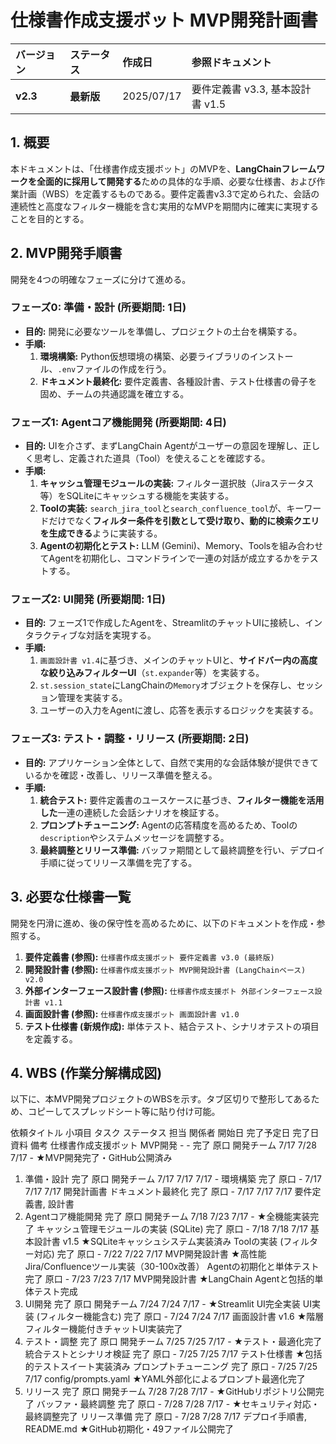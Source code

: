 # 仕様書作成支援ボット MVP開発計画書

| バージョン | ステータス | 作成日 | 参照ドキュメント |
| :--- | :--- | :--- | :--- |
| **v2.3** | **最新版** | 2025/07/17 | 要件定義書 v3.3, 基本設計書 v1.5 |

## 1. 概要
本ドキュメントは、「仕様書作成支援ボット」のMVPを、**LangChainフレームワークを全面的に採用して開発する**ための具体的な手順、必要な仕様書、および作業計画（WBS）を定義するものである。要件定義書v3.3で定められた、会話の連続性と高度なフィルター機能を含む実用的なMVPを期間内に確実に実現することを目的とする。

## 2. MVP開発手順書
開発を4つの明確なフェーズに分けて進める。

### **フェーズ0: 準備・設計 (所要期間: 1日)**
* **目的:** 開発に必要なツールを準備し、プロジェクトの土台を構築する。
* **手順:**
    1.  **環境構築:** Python仮想環境の構築、必要ライブラリのインストール、`.env`ファイルの作成を行う。
    2.  **ドキュメント最終化:** 要件定義書、各種設計書、テスト仕様書の骨子を固め、チームの共通認識を確立する。

### **フェーズ1: Agentコア機能開発 (所要期間: 4日)**
* **目的:** UIを介さず、まずLangChain Agentがユーザーの意図を理解し、正しく思考し、定義された道具（Tool）を使えることを確認する。
* **手順:**
    1.  **キャッシュ管理モジュールの実装:** フィルター選択肢（Jiraステータス等）をSQLiteにキャッシュする機能を実装する。
    2.  **Toolの実装:** `search_jira_tool`と`search_confluence_tool`が、キーワードだけでなく**フィルター条件を引数として受け取り、動的に検索クエリを生成できる**ように実装する。
    3.  **Agentの初期化とテスト:** LLM (Gemini)、Memory、Toolsを組み合わせてAgentを初期化し、コマンドラインで一連の対話が成立するかをテストする。

### **フェーズ2: UI開発 (所要期間: 1日)**
* **目的:** フェーズ1で作成したAgentを、StreamlitのチャットUIに接続し、インタラクティブな対話を実現する。
* **手順:**
    1.  `画面設計書 v1.4`に基づき、メインのチャットUIと、**サイドバー内の高度な絞り込みフィルターUI**（`st.expander`等）を実装する。
    2.  `st.session_state`にLangChainの`Memory`オブジェクトを保存し、セッション管理を実装する。
    3.  ユーザーの入力をAgentに渡し、応答を表示するロジックを実装する。

### **フェーズ3: テスト・調整・リリース (所要期間: 2日)**
* **目的:** アプリケーション全体として、自然で実用的な会話体験が提供できているかを確認・改善し、リリース準備を整える。
* **手順:**
    1.  **統合テスト:** 要件定義書のユースケースに基づき、**フィルター機能を活用した**一連の連続した会話シナリオを検証する。
    2.  **プロンプトチューニング:** Agentの応答精度を高めるため、Toolの`description`やシステムメッセージを調整する。
    3.  **最終調整とリリース準備:** バッファ期間として最終調整を行い、デプロイ手順に従ってリリース準備を完了する。


## 3. 必要な仕様書一覧
開発を円滑に進め、後の保守性を高めるために、以下のドキュメントを作成・参照する。

1.  **要件定義書 (参照):** `仕様書作成支援ボット 要件定義書 v3.0 (最終版)`
2.  **開発設計書 (参照):** `仕様書作成支援ボット MVP開発設計書 (LangChainベース) v2.0`
3.  **外部インターフェース設計書 (参照):** `仕様書作成支援ボト 外部インターフェース設計書 v1.1`
4.  **画面設計書 (参照):** `仕様書作成支援ボット 画面設計書 v1.0`
5.  **テスト仕様書 (新規作成):** 単体テスト、結合テスト、シナリオテストの項目を定義する。

## 4. WBS (作業分解構成図)
以下に、本MVP開発プロジェクトのWBSを示す。タブ区切りで整形してあるため、コピーしてスプレッドシート等に貼り付け可能。

依頼タイトル	小項目	タスク	ステータス	担当	関係者	開始日	完了予定日	完了日	資料	備考
仕様書作成支援ボット MVP開発	-	-	完了	原口	開発チーム	7/17	7/28	7/17	-	★MVP開発完了・GitHub公開済み
1. 準備・設計		完了	原口	開発チーム	7/17	7/17	7/17	-
環境構築	完了	原口	-	7/17	7/17	7/17	開発計画書
ドキュメント最終化	完了	原口	-	7/17	7/17	7/17	要件定義書, 設計書
2. Agentコア機能開発		完了	原口	開発チーム	7/18	7/23	7/17	-	★全機能実装完了
キャッシュ管理モジュールの実装 (SQLite)	完了	原口	-	7/18	7/18	7/17	基本設計書 v1.5	★SQLiteキャッシュシステム実装済み
Toolの実装 (フィルター対応)	完了	原口	-	7/22	7/22	7/17	MVP開発設計書	★高性能Jira/Confluenceツール実装（30-100x改善）
Agentの初期化と単体テスト	完了	原口	-	7/23	7/23	7/17	MVP開発設計書	★LangChain Agentと包括的単体テスト完成
3. UI開発		完了	原口	開発チーム	7/24	7/24	7/17	-	★Streamlit UI完全実装
UI実装 (フィルター機能含む)	完了	原口	-	7/24	7/24	7/17	画面設計書 v1.6	★階層フィルター機能付きチャットUI実装完了
4. テスト・調整		完了	原口	開発チーム	7/25	7/25	7/17	-	★テスト・最適化完了
統合テストとシナリオ検証	完了	原口	-	7/25	7/25	7/17	テスト仕様書	★包括的テストスイート実装済み
プロンプトチューニング	完了	原口	-	7/25	7/25	7/17	config/prompts.yaml	★YAML外部化によるプロンプト最適化完了
5. リリース		完了	原口	開発チーム	7/28	7/28	7/17	-	★GitHubリポジトリ公開完了
バッファ・最終調整	完了	原口	-	7/28	7/28	7/17	-	★セキュリティ対応・最終調整完了
リリース準備	完了	原口	-	7/28	7/28	7/17	デプロイ手順書, README.md	★GitHub初期化・49ファイル公開完了